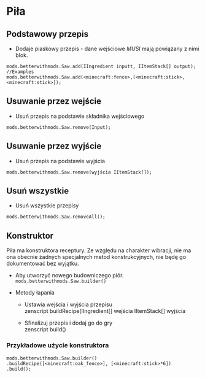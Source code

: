 # Piła

## Podstawowy przepis

* Dodaje piaskowy przepis - dane wejściowe *MUSI* mają powiązany z nimi blok.

```zenscript
mods.betterwithmods.Saw.add(IIngredient inputt, IItemStack[] output);
//Examples
mods.betterwithmods.Saw.add(<minecraft:fence>,[<minecraft:stick>,<minecraft:stick>]);
```

## Usuwanie przez wejście

* Usuń przepis na podstawie składnika wejściowego

```zenscript
mods.betterwithmods.Saw.remove(Input);
```

## Usuwanie przez wyjście

* Usuń przepis na podstawie wyjścia

```zenscript
mods.betterwithmods.Saw.remove(wyjścia IItemStack[]);
```

## Usuń wszystkie

* Usuń wszystkie przepisy

```zenscript
mods.betterwithmods.Saw.removeAll();
```

## Konstruktor

Piła ma konstruktora receptury. Ze względu na charakter wibracji, nie ma ona obecnie żadnych specjalnych metod konstrukcyjnych, nie będę go dokumentować bez wyjątku.

* Aby utworzyć nowego budowniczego piór. `mods.betterwithmods.Saw.builder()`

* Metody łapania
     
     * Ustawia wejścia i wyjścia przepisu  
              zenscript
              buildRecipe(IIngredient[] wejścia IItemStack[] wyjścia
     
     * Sfinalizuj przepis i dodaj go do gry  
              zenscript
              build()

### Przykładowe użycie konstruktora

    mods.betterwithmods.Saw.builder()
    .buildRecipe([<minecraft:oak_fence>], [<minecraft:stick>*6])
    .build();